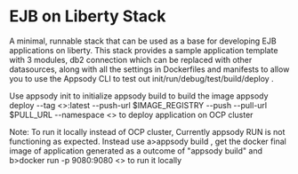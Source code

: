 # EJB on Liberty Stack

A minimal, runnable  stack that can be used as a base for developing EJB applications on liberty. This stack provides a sample application template with 3 modules, db2 connection which can be replaced with other datasources, along with all the settings in Dockerfiles and manifests to allow you to use the Appsody CLI to test out init/run/debug/test/build/deploy .

Use appsody init to initialize
appsody build to build the image
appsody deploy --tag <<TAG>>:latest --push-url $IMAGE_REGISTRY --push --pull-url $PULL_URL --namespace <<NAMESPACE>>  to deploy application on OCP cluster 

Note: To run it locally instead of OCP cluster, Currently appsody RUN is not functioning as expected. Instead use 
a>appsody build , get the docker final image of application generated as a outcome of "appsody build" and
b>docker run -p 9080:9080 <<docker-final-image>> to run it locally
